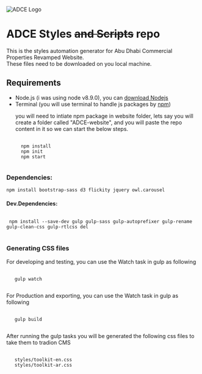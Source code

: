 ![ADCE Logo](https://adce.ae/en/Images/logo_tcm34-98878.jpg "ADCE Logo")

# ADCE Styles ~~and Scripts~~ repo
<p>This is the styles automation generator for Abu Dhabi Commercial Properties Revamped Website.<br/>
These files need to be downloaded on you local machine.</p>


## Requirements
<ul>
 <li>Node.js (i was using node v8.9.0), you can <a href="https://nodejs.org/en/download/">download Nodejs</a></li>
 <li>Terminal (you will use terminal to handle js packages by <a href="https://npmjs.com/">npm</a>)
  <p> you will need to intiate npm package in website folder, lets say you will create a folder called "ADCE-website", and you will paste the repo content in it so we can start the below steps.</p>
<pre>
 <code>
  npm install
  npm init
  npm start
 </code>
</pre>
 </li>
 </ul>

### Dependencies:
<pre><code>npm install bootstrap-sass d3 flickity jquery owl.carousel</code></pre>

#### Dev.Dependencies:
<pre>
<code>
 npm install --save-dev gulp gulp-sass gulp-autoprefixer gulp-rename gulp-clean-css gulp-rtlcss del
</code>
</pre>



### Generating CSS files
<p>For developing and testing, you can use the Watch task in gulp as following</p>
<pre>
  <code>
   gulp watch
  </code>
</pre>
<p>For Production and exporting, you can use the Watch task in gulp as following</p>
<pre>
  <code>
   gulp build
  </code>
</pre>

After running the gulp tasks you will be generated the following css files to take them to tradion CMS
 <pre>
  <code>
   styles/toolkit-en.css
   styles/toolkit-ar.css
  </code>
</pre>

